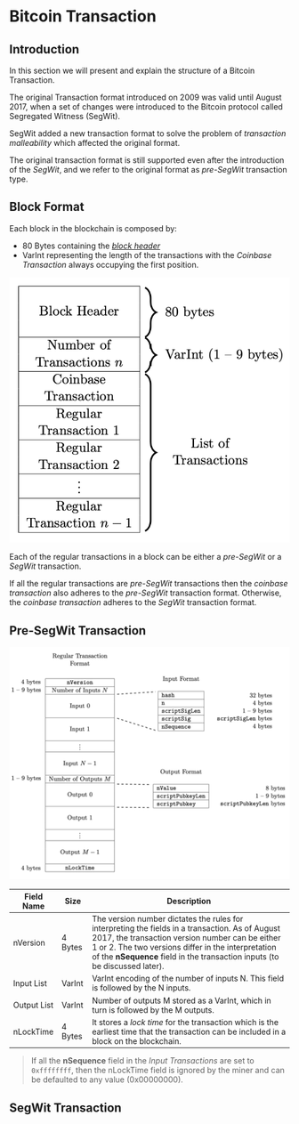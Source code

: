# Bitcoin Transaction

## Introduction

In this section we will present and explain the structure of a Bitcoin Transaction.

The original Transaction format introduced on 2009 was valid until August 2017, when a set
of changes were introduced to the Bitcoin protocol called Segregated Witness (SegWit).

SegWit added a new transaction format to solve the problem of _transaction malleability_ which affected
the original format.

The original transaction format is still supported even after the introduction of the _SegWit_, and we
refer to the original format as _pre-SegWit_ transaction type.

## Block Format

Each block in the blockchain is composed by:

* 80 Bytes containing the [_block header_](Blockchain.md#block-header)
* VarInt representing the length of the transactions with the _Coinbase Transaction_ always occupying the first position.

![Transaction Structure](assets/Transaction-1.png "Transaction Structure")

Each of the regular transactions in a block can be either a _pre-SegWit_ or a _SegWit_ transaction.

If all the regular transactions are _pre-SegWit_ transactions then the _coinbase transaction_ also adheres to the _pre-SegWit_ transaction format.
Otherwise, the _coinbase transaction_ adheres to the _SegWit_ transaction format.

## Pre-SegWit Transaction

![pre-SegWit Transaction Structure](assets/Transaction-pre-SegWit-2.png "pre-SegWit Transaction Structure")

| Field Name  | Size    | Description                                                                                                                                                                                                                                                                             |
|-------------|---------|-----------------------------------------------------------------------------------------------------------------------------------------------------------------------------------------------------------------------------------------------------------------------------------------|
| nVersion    | 4 Bytes | The version number dictates the rules for interpreting the fields in a transaction. As of August 2017, the transaction version number can be either 1 or 2. The two versions differ in the interpretation of the **nSequence** field in the transaction inputs (to be discussed later). |
| Input List  | VarInt  | VarInt encoding of the number of inputs N. This field is followed by the N inputs.                                                                                                                                                                                                      |
| Output List | VarInt  | Number of outputs M stored as a VarInt, which in turn is followed by the M outputs.                                                                                                                                                                                                     |
| nLockTime   | 4 Bytes | It stores a _lock time_ for the transaction which is the earliest time that the transaction can be included in a block on the blockchain.                                                                                                                                               |

> If all the **nSequence** field in the _Input Transactions_ are set to `0xffffffff`, then the nLockTime field is ignored by the miner and can be defaulted to any value (0x00000000).

## SegWit Transaction

